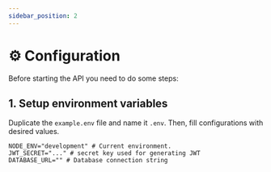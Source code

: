 ```yaml
---
sidebar_position: 2
---
```


# ⚙️ Configuration

Before starting the API you need to do some steps:

## 1. Setup environment variables

Duplicate the `example.env` file and name it `.env`. Then, fill configurations with desired values.

```env
NODE_ENV="development" # Current environment.
JWT_SECRET="..." # secret key used for generating JWT
DATABASE_URL="" # Database connection string
```
